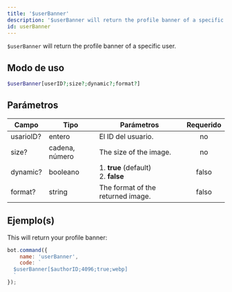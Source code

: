 ```yaml
---
title: '$userBanner'
description: '$userBanner will return the profile banner of a specific user.'
id: userBanner
---
```


`$userBanner` will return the profile banner of a specific user.

## Modo de uso

```php
$userBanner[userID?;size?;dynamic?;format?]
```

## Parámetros

| Campo     | Tipo           | Parámetros                                      | Requerido |
| --------- | -------------- | ----------------------------------------------- |:---------:|
| usarioID? | entero         | El ID del usuario.                              |    no     |
| size?     | cadena, número | The size of the image.                          |    no     |
| dynamic?  | booleano       | 1. **true** (default) <br /> 2. **false** |   falso   |
| format?   | string         | The format of the returned image.               |   falso   |

## Ejemplo(s)

This will return your profile banner:

```javascript
bot.command({
    name: 'userBanner',
    code: `
  $userBanner[$authorID;4096;true;webp]
  `
});
```
